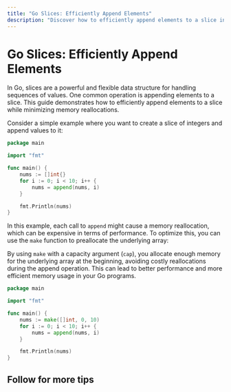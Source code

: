 ```yaml
---
title: "Go Slices: Efficiently Append Elements"
description: "Discover how to efficiently append elements to a slice in Go, while avoiding costly memory reallocations. This guide provides examples and explanations on how to use the 'make' function and 'cap' to optimize slice management."
---
```


# Go Slices: Efficiently Append Elements

In Go, slices are a powerful and flexible data structure for handling sequences
of values. One common operation is appending elements to a slice. This guide
demonstrates how to efficiently append elements to a slice while minimizing
memory reallocations.

Consider a simple example where you want to create a slice of integers and
append values to it:

```go
package main

import "fmt"

func main() {
    nums := []int{}
    for i := 0; i < 10; i++ {
        nums = append(nums, i)
    }

    fmt.Println(nums)
}
```

In this example, each call to `append` might cause a memory reallocation, which
can be expensive in terms of performance. To optimize this, you can use the
`make` function to preallocate the underlying array:

By using `make` with a capacity argument (`cap`), you allocate enough memory for
the underlying array at the beginning, avoiding costly reallocations during the
append operation. This can lead to better performance and more efficient memory
usage in your Go programs.

```go
package main

import "fmt"

func main() {
    nums := make([]int, 0, 10)
    for i := 0; i < 10; i++ {
        nums = append(nums, i)
    }

    fmt.Println(nums)
}
```

## Follow for more tips
